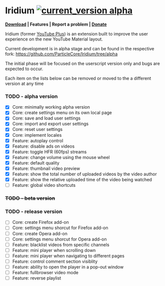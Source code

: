 # Iridium [![current_version alpha](https://img.shields.io/badge/current_version-alpha-blue.svg)](https://github.com/ParticleCore/Iridium/tree/alpha)

**[Download](https://github.com/ParticleCore/Iridium/wiki/Download) | Features | Report a problem | [Donate](https://github.com/ParticleCore/Iridium/wiki/Donate)**

Iridium (former [YouTube Plus](https://github.com/ParticleCore/Particle)) is an extension built to improve the user experience on the new YouTube Material layout.

Current development is in alpha stage and can be found in the respective fork: https://github.com/ParticleCore/Iridium/tree/alpha

The initial phase will be focused on the userscript version only and bugs are expected to occur.

Each item on the lists below can be removed or moved to the a different version at any time

### TODO - alpha version

- [x] Core: minimally working alpha version
- [x] Core: create settings menu on its own local page
- [x] Core: save and load user settings
- [x] Core: import and export user settings
- [x] Core: reset user settings
- [x] Core: implement locales
- [x] Feature: autoplay control
- [x] Feature: disable ads on videos
- [x] Feature: toggle HFR (60fps) streams
- [x] Feature: change volume using the mouse wheel
- [x] Feature: default quality
- [x] Feature: thumbnail video preview
- [x] Feature: show the total number of uploaded videos by the video author
- [x] Feature: show the relative uploaded time of the video being watched
- [ ] Feature: global video shortcuts

### ~~TODO - beta version~~

### TODO - release version

- [ ] Core: create Firefox add-on
- [ ] Core: settings menu shorcut for Firefox add-on
- [ ] Core: create Opera add-on
- [ ] Core: settings menu shorcut for Opera add-on
- [ ] Feature: blacklist videos from specific channels
- [ ] Feature: mini player when scrolling down
- [ ] Feature: mini player when navigating to different pages
- [ ] Feature: control comment section visiblity
- [ ] Feature: ability to open the player in a pop-out window
- [ ] Feature: fullbrowser video mode
- [ ] Feature: reverse playlist
